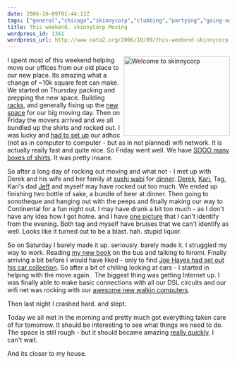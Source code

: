 ```yaml
---
date: 2006-10-09T01:44:13Z
tags: ["general","chicago","skinnycorp","clubbing","partying","going-out","moving"]
title: This weekend. skinnyCorp Moving
wordpress_id: 1361
wordpress_url: http://www.nata2.org/2006/10/09/this-weekend-skinnycorp-moving/
---
```


<p><a title="Photo Sharing" href="http://www.flickr.com/photos/natatwo/263278161/"><img height="180" alt="Welcome to skinnycorp" src="http://static.flickr.com/83/263278161_ad85277de8_m.jpg" width="240" align="right"></a>I spent most of this weekend helping move our offices from our old place to our new place. Its amazing what a change of ~10k square feet can make. We started on Thursday packing and prepping the new space. Building <a href="http://flickr.com/photos/natatwo/259827844/in/set-72157594311484628/">racks</a>, and generally fixing up the <a href="http://flickr.com/photos/natatwo/259809044/in/set-72157594311484628/">new space</a> for our big moving day. Then on Friday the movers arrived and we all bundled up the shirts and rocked out. I was lucky and <a href="http://www.flickr.com/photos/natatwo/262508058/in/photostream/">had to set up</a> our adhoc (not as in computer to computer - but as in not planned) wifi network. It is actually really fast and quite nice. So Friday went well. We have <a href="http://flickr.com/photos/natatwo/262417198/in/set-72157594311484628/">SOOO many boxes of shirts</a>. It was pretty insane. </p> <p>So after a long day of rocking out moving and what not - I met up with Derek and his wife and her family at <a href="http://www.sushiwabi.com/">sushi wabi</a> for <a href="http://www.flickr.com/photos/natatwo/262714419/in/photostream/">dinner</a>. <a href="http://derek.broox.com">Derek</a>, <a href="http://derek.broox.com/tags/kari-brooks/photos/">Kari</a>, Tag, Kari's dad <a href="http://derek.broox.com/tags/jeff-reynolds/">Jeff</a> and myself may have rocked out too much. We ended up finishing two bottle of sake, a bundle of beer at dinner. Then going to sonotheque and hanging out with the peeps and finally making our way to Continental for a fun night out. I may have drank a bit too much - as I don't have any idea how I got home. and I have <a href="http://www.flickr.com/photos/natatwo/262797851/">one picture</a> that I can't identify from the evening. Both tag and myself have bruises that we can't identify as well. Looks like it turned out to be a blast. hah. stupid liquor. </p> <p>So on Saturday I barely made it up. seriously. barely made it. I struggled my way to work. Reading <a href="http://www.shuttingoutthesun.com/">my new book</a> on the bus and talking to hiromi. Finally arriving a bit before I would have liked - only to find <a href="http://flickr.com/photos/natatwo/sets/72157594317323160/">Joe Hayes had set out his car collection</a>. So after a bit of chilling looking at cars - I started in helping with the move again.&nbsp; The biggest thing was getting Internet up. I was finally able to make basic connections with all our DSL circuits and our wifi net&nbsp;was rocking with our <a href="http://flickr.com/photos/natatwo/264274269/in/set-72157594311484628/">awesome new walkin computers</a>. </p> <p>Then last night I crashed hard. and slept. </p> <p>Today we all met in the morning and pretty much got everything taken care of for tomorrow. It should be interesting to see what things we need to do. The space is still rough - but it should became amazing <a href="http://flickr.com/photos/natatwo/264264867/in/set-72157594311484628/">really quickly</a>. I can't wait. </p> <p>And its closer to my house. </p>
